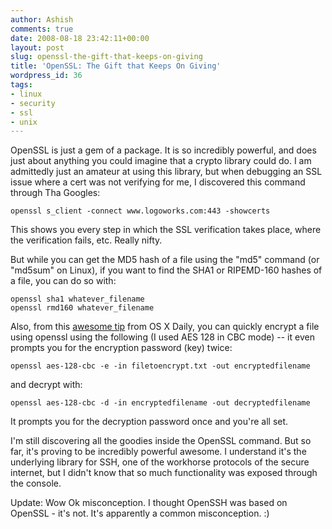 ```yaml
---
author: Ashish
comments: true
date: 2008-08-18 23:42:11+00:00
layout: post
slug: openssl-the-gift-that-keeps-on-giving
title: 'OpenSSL: The Gift that Keeps On Giving'
wordpress_id: 36
tags:
- linux
- security
- ssl
- unix
---
```


OpenSSL is just a gem of a package. It is so incredibly powerful, and does just about anything you could imagine that a crypto library could do. I am admittedly just an amateur at using this library, but when debugging an SSL issue where a cert was not verifying for me, I discovered this command through Tha Googles: 

    
    openssl s_client -connect www.logoworks.com:443 -showcerts


This shows you every step in which the SSL verification takes place, where the verification fails, etc. Really nifty.

<!-- more -->

But while you can get the MD5 hash of a file using the "md5" command (or "md5sum" on Linux), if you want to find the SHA1 or RIPEMD-160 hashes of a file, you can do so with:

    
    openssl sha1 whatever_filename
    openssl rmd160 whatever_filename


Also, from this [awesome tip](http://osxdaily.com/2007/05/02/quickly-encrypt-a-file-with-openssl/) from OS X Daily, you can quickly encrypt a file using openssl using the following (I used AES 128 in CBC mode) -- it even prompts you for the encryption password (key) twice:

    
    openssl aes-128-cbc -e -in filetoencrypt.txt -out encryptedfilename


and decrypt with:

    
    openssl aes-128-cbc -d -in encryptedfilename -out decryptedfilename


It prompts you for the decryption password once and you're all set.

I'm still discovering all the goodies inside the OpenSSL command. But so far, it's proving to be incredibly powerful awesome. I understand it's the underlying library for SSH, one of the workhorse protocols of the secure internet, but I didn't know that so much functionality was exposed through the console.

Update: Wow Ok misconception. I thought OpenSSH was based on OpenSSL - it's not. It's apparently a common misconception. :)

